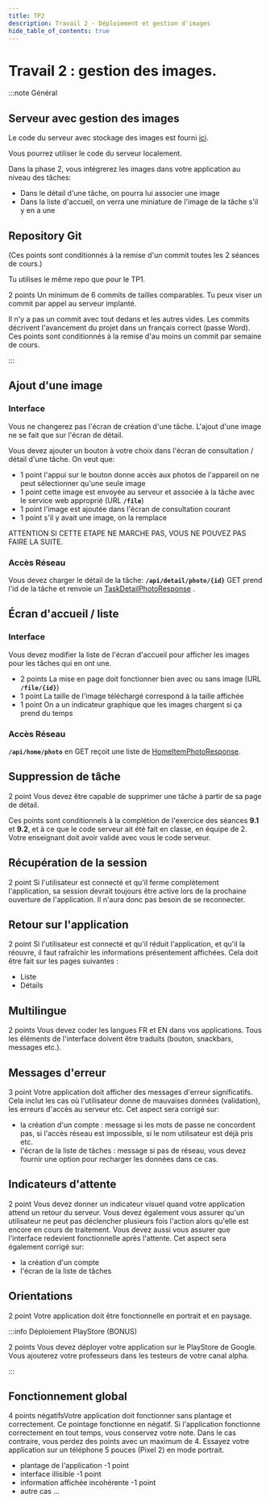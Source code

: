 ```yaml
---
title: TP2
description: Travail 2 - Déploiement et gestion d'images
hide_table_of_contents: true
---
```


# Travail 2 : gestion des images.

:::note Général

<Row>

<Column>

## Serveur avec gestion des images

Le code du serveur avec stockage des images est fourni [ici](https://github.com/departement-info-cem/KickMyB-Server/tree/main).

Vous pourrez utiliser le code du serveur localement.

</Column>

<Column>

Dans la phase 2, vous intégrerez les images dans votre application au niveau des tâches:

- Dans le détail d'une tâche, on pourra lui associer une image
- Dans la liste d'accueil, on verra une miniature de l'image de la tâche s'il y en a une

</Column>

<Column>

## Repository Git

(Ces points sont conditionnés à la remise d'un commit toutes les 2 séances de cours.)

Tu utilises le même repo que pour le TP1.

&#8203;<Highlight color="tip">2 points</Highlight> Un minimum de 6 commits de tailles comparables. Tu peux viser un commit par appel au serveur implanté.

Il n'y a pas un commit avec tout dedans et les autres vides. Les commits décrivent l'avancement du projet dans un français correct (passe Word). Ces points sont conditionnés à la remise d'au moins un commit par semaine de cours.

</Column>

</Row>

:::

<Row>

<Column>

## Ajout d'une image

### Interface

Vous ne changerez pas l'écran de création d'une tâche. L'ajout d'une image ne se fait que sur l'écran de détail.

Vous devez ajouter un bouton à votre choix dans l'écran de consultation / détail d'une tâche. On veut que:

- &#8203;<Highlight color="tip">1 point</Highlight> l'appui sur le bouton donne accès aux photos de l'appareil
  on ne peut sélectionner qu'une seule image
- &#8203;<Highlight color="tip">1 point</Highlight> cette image est envoyée au serveur et associée à la tâche avec le service web approprié (URL **`/file`**)
- &#8203;<Highlight color="tip">1 point</Highlight> l'image est ajoutée dans l'écran de consultation courant
- &#8203;<Highlight color="tip">1 point</Highlight> s'il y avait une image, on la remplace

ATTENTION SI CETTE ETAPE NE MARCHE PAS, VOUS NE POUVEZ PAS FAIRE LA SUITE.

### Accès Réseau

Vous devez charger le détail de la tâche: **`/api/detail/photo/{id}`** GET prend l'id de la tâche et renvoie un [TaskDetailPhotoResponse](https://github.com/departement-info-cem/KickMyB-Library/blob/main/src/main/java/org/kickmyb/transfer/TaskDetailPhotoResponse.java) .

## Écran d'accueil / liste

### Interface

Vous devez modifier la liste de l'écran d'accueil pour afficher les images pour les tâches qui en ont une.

- &#8203;<Highlight color="tip">2 points</Highlight> La mise en page doit fonctionner bien avec ou sans image (URL **`/file/{id}`**)
- &#8203;<Highlight color="tip">1 point</Highlight> La taille de l'image téléchargé correspond à la taille affichée
- &#8203;<Highlight color="tip">1 point</Highlight> On a un indicateur graphique que les images chargent si ça prend du temps

### Accès Réseau

**`/api/home/photo`** en GET reçoit une liste de [HomeItemPhotoResponse](https://github.com/departement-info-cem/KickMyB-Library/blob/main/src/main/java/org/kickmyb/transfer/HomeItemPhotoResponse.java).

</Column>

<Column>

## Suppression de tâche

&#8203;<Highlight color="tip">2 point</Highlight> Vous devez être capable de supprimer une tâche à partir de sa page de détail.

Ces points sont conditionnels à la complétion de l'exercice des séances **9.1** et **9.2**, et à ce que le code serveur ait été fait en classe, en équipe de 2. Votre enseignant doit avoir validé avec vous le code serveur.

## Récupération de la session

&#8203;<Highlight color="tip">2 point</Highlight> Si l'utilisateur est connecté et qu'il ferme complètement l'application, sa session devrait toujours être active lors de la prochaine ouverture de l'application. Il n'aura donc pas besoin de se reconnecter.

## Retour sur l'application

&#8203;<Highlight color="tip">2 point</Highlight> Si l'utilisateur est connecté et qu'il réduit l'application, et qu'il la réouvre, il faut rafraîchir les informations présentement affichées. Cela doit être fait sur les pages suivantes :

- Liste
- Détails

</Column>

<Column>

## Multilingue

&#8203;<Highlight color="tip">2 points</Highlight> Vous devez coder les langues FR et EN dans vos applications. Tous les éléments de l'interface doivent être traduits (bouton, snackbars, messages etc.).

## Messages d'erreur

&#8203;<Highlight color="tip">3 point</Highlight> Votre application doit afficher des messages d'erreur significatifs. Cela inclut les cas où l'utilisateur donne de mauvaises données (validation), les erreurs d'accès au serveur etc. Cet aspect sera corrigé sur:

- la création d'un compte : message si les mots de passe ne concordent pas, si l'accès réseau est impossible, si le nom utilisateur est déjà pris etc.
- l'écran de la liste de tâches : message si pas de réseau, vous devez fournir une option pour recharger les données dans ce cas.

## Indicateurs d'attente

&#8203;<Highlight color="tip">2 point</Highlight> Vous devez donner un indicateur visuel quand votre application attend un retour du serveur. Vous devez également vous assurer qu'un utilisateur ne peut pas déclencher plusieurs fois l'action alors qu'elle est encore en cours de traitement. Vous devez aussi vous assurer que l'interface redevient fonctionnelle après l'attente. Cet aspect sera également corrigé sur:

- la création d'un compte
- l'écran de la liste de tâches

## Orientations

&#8203;<Highlight color="tip">2 point</Highlight> Votre application doit être fonctionnelle en portrait et en paysage.

</Column>

</Row>

<Row>

<Column></Column>

<Column>

:::info Déploiement PlayStore (BONUS)

&#8203;<Highlight color="tip">2 points</Highlight> Vous devez déployer votre application sur le PlayStore de Google. Vous ajouterez votre professeurs dans les testeurs de votre canal alpha.

:::

</Column>

<Column></Column>

</Row>

## Fonctionnement global

&#8203;<Highlight color="danger">4 points négatifs</Highlight>Votre application doit fonctionner sans plantage et correctement. Ce pointage fonctionne en négatif. Si l'application fonctionne correctement en tout temps, vous conservez votre note. Dans le cas contraire, vous perdez des points avec un maximum de 4. Essayez votre application sur un téléphone 5 pouces (Pixel 2) en mode portrait.

- plantage de l'application &#8203;<Highlight color="danger">-1 point</Highlight>
- interface illisible &#8203;<Highlight color="danger">-1 point</Highlight>
- information affichée incohérente &#8203;<Highlight color="danger">-1 point</Highlight>
- autre cas ...
